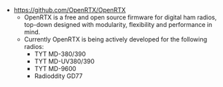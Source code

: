 - https://github.com/OpenRTX/OpenRTX
    - OpenRTX is a free and open source firmware for digital ham radios, top-down designed with modularity, flexibility and performance in mind.
    - Currently OpenRTX is being actively developed for the following radios:
        - TYT MD-380/390
        - TYT MD-UV380/390
        - TYT MD-9600
        - Radioddity GD77
